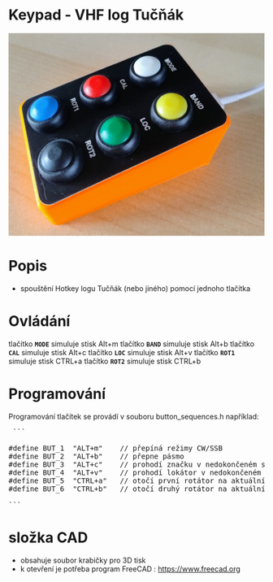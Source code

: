 # Keypad - VHF log Tučňák

![Rotator_frame](https://github.com/DrumClock/OK1MFG/blob/main/Keypad_tucnak/IMG_keypad.jpg)

# Popis

 - spouštění Hotkey logu Tučňák (nebo jiného) pomocí jednoho tlačítka

 # Ovládání

 tlačítko **`MODE`** simuluje stisk Alt+m 
 tlačítko **`BAND`** simuluje stisk Alt+b 
 tlačítko **`CAL`**  simuluje stisk Alt+c 
 tlačítko **`LOC`**  simuluje stisk Alt+v 
 tlačítko **`ROT1`** simuluje stisk CTRL+a 
 tlačítko **`ROT2`** simuluje stisk CTRL+b 


 # Programování
 
  Programování tlačítek se provádí v souboru button_sequences.h například:
  
<pre> ``` 

#define BUT_1  "ALT+m"    // přepíná režimy CW/SSB
#define BUT_2  "ALT+b"    // přepne pásmo
#define BUT_3  "ALT+c"    // prohodí značku v nedokončeném spojení
#define BUT_4  "ALT+v"    // prohodí lokátor v nedokončeném spojení
#define BUT_5  "CTRL+a"   // otočí první rotátor na aktuální azimut
#define BUT_6  "CTRL+b"   // otočí druhý rotátor na aktuální azimut   

``` </pre>
 
# složka CAD
- obsahuje soubor krabičky pro 3D tisk 
- k otevření je potřeba program FreeCAD : https://www.freecad.org

 
